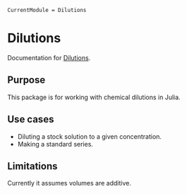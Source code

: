 ```@meta
CurrentModule = Dilutions
```

# Dilutions

Documentation for [Dilutions](https://github.com/tp2750/Dilutions.jl).

## Purpose

This package is for working with chemical dilutions in Julia.

## Use cases

* Diluting a stock solution to a given concentration.
* Making a standard series.

## Limitations

Currently it assumes volumes are additive.

